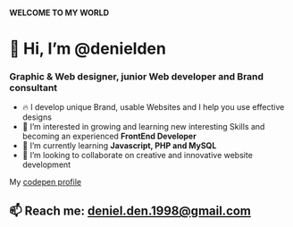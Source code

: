 #### WELCOME TO MY WORLD
# 👋 Hi, I’m @denielden
### Graphic & Web designer, junior Web developer and Brand consultant

- 🔥 I develop unique Brand, usable Websites and I help you use effective designs
- 👀 I’m interested in growing and learning new interesting Skills and becoming an experienced **FrontEnd Developer**
- 🌱 I’m currently learning **Javascript, PHP and MySQL**
- 💞️ I’m looking to collaborate on creative and innovative website development

My [codepen profile](https://codepen.io/denielden/pens/public)

## 📫 Reach me: [deniel.den.1998@gmail.com](mailto:deniel.den.1998@gmail.com)
